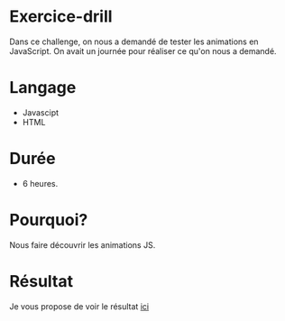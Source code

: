 # Exercice-drill

Dans ce challenge, on nous a demandé de tester les animations en JavaScript. On avait un journée pour réaliser ce qu'on nous a demandé. 

# Langage 

* Javascipt 
* HTML

# Durée

* 6 heures.

# Pourquoi? 

Nous faire découvrir les animations JS.

# Résultat 

Je vous propose de voir le résultat [ici](https://anthonysel.github.io/Exercice-drill/)
